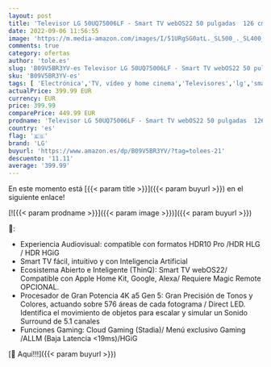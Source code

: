 ```yaml
---
layout: post
title: 'Televisor LG 50UQ75006LF - Smart TV webOS22 50 pulgadas  126 cm  4K UHD  Procesador de Gran Potencia 4K a5 Gen 5  compatible con formatos HDR 10  HLG y HGiG'
date: 2022-09-06 11:56:55
image: 'https://m.media-amazon.com/images/I/51URgSG0atL._SL500_._SL400_.jpg'
comments: true
category: ofertas
author: 'tole.es'
slug: 'B09V5BR3YV-es Televisor LG 50UQ75006LF - Smart TV webOS22 50 pulgadas...'
sku: 'B09V5BR3YV-es'
tags: [ 'Electrónica','TV, vídeo y home cinema','Televisores','lg','smart','televisor','tv','🇪🇸', ]
actualPrice: 399.99 EUR
currency: EUR
price: 399.99
comparePrice: 449.99 EUR
prodname: 'Televisor LG 50UQ75006LF - Smart TV webOS22 50 pulgadas  126 cm  4K UHD  Procesador de Gran Potencia 4K a5 Gen 5  compatible con formatos HDR 10  HLG y HGiG'
country: 'es'
flag: '🇪🇸'
brand: 'LG'
buyurl: 'https://www.amazon.es/dp/B09V5BR3YV/?tag=tolees-21'
descuento: '11.11'
average: '399.99'
---
```


En este momento está [{{< param title >}}]({{< param buyurl >}}) en el siguiente enlace!

[![{{< param prodname >}}]({{< param image >}})]({{< param buyurl >}})

🔎:

- Experiencia Audiovisual: compatible con formatos HDR10 Pro /HDR HLG / HDR HGiG
- Smart TV fácil, intuitivo y con Inteligencia Artificial
- Ecosistema Abierto e Inteligente (ThinQ): Smart TV webOS22/ Compatible con Apple Home Kit, Google, Alexa/ Requiere Magic Remote OPCIONAL.
- Procesador de Gran Potencia 4K a5 Gen 5: Gran Precisión de Tonos y Colores, actuando sobre 576 áreas de cada fotograma / Direct LED. Identifica el movimiento de objetos para escalar y simular un Sonido Surround de 5.1 canales
- Funciones Gaming: Cloud Gaming (Stadia)/ Menú exclusivo Gaming /ALLM (Baja Latencia <19ms)/HGiG

[🛒 Aquí!!!]({{< param buyurl >}})
